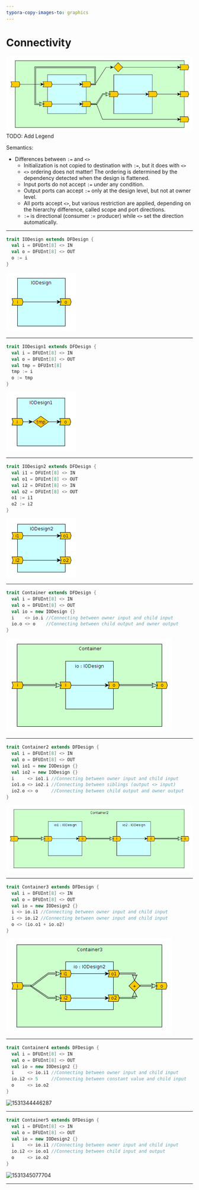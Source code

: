 ```yaml
---
typora-copy-images-to: graphics
---
```


# Connectivity

![1531312790115](graphics/1531312790115.png)TODO: Add Legend



Semantics:

* Differences between `:=` and `<>` 
  * Initialization is not copied to destination with `:=`, but it does with `<>`
  * `<>` ordering does not matter! The ordering is determined by the dependency detected when the design is flattened.
  * Input ports do not accept `:=` under any condition.
  * Output ports can accept `:=` only at the design level, but not at owner level.
  * All ports accept `<>`, but various restriction are applied, depending on the hierarchy difference, called scope and port directions.
  * `:=` is directional (consumer := producer) while `<>` set the direction automatically.



---

```scala
trait IODesign extends DFDesign {
  val i = DFUInt[8] <> IN
  val o = DFUInt[8] <> OUT
  o := i
}
```

![1531312715988](graphics/1531314030378.png)

---

```scala
trait IODesign1 extends DFDesign {
  val i = DFUInt[8] <> IN
  val o = DFUInt[8] <> OUT
  val tmp = DFUInt[8]
  tmp := i
  o := tmp
}
```

![1531313031884](graphics/1531314048642.png)

---

```scala
trait IODesign2 extends DFDesign {
  val i1 = DFUInt[8] <> IN
  val o1 = DFUInt[8] <> OUT
  val i2 = DFUInt[8] <> IN
  val o2 = DFUInt[8] <> OUT
  o1 := i1
  o2 := i2
}
```

![1531313204197](graphics/1531314259406.png)

---

```scala
trait Container extends DFDesign {
  val i = DFUInt[8] <> IN
  val o = DFUInt[8] <> OUT
  val io = new IODesign {}
  i    <> io.i //Connecting between owner input and child input
  io.o <> o    //Connecting between child output and owner output
}
```

![1531313619621](graphics/1531314601402.png)

---

```scala
trait Container2 extends DFDesign {
  val i = DFUInt[8] <> IN
  val o = DFUInt[8] <> OUT
  val io1 = new IODesign {}
  val io2 = new IODesign {}
  i     <> io1.i //Connecting between owner input and child input
  io1.o <> io2.i //Connecting between siblings (output <> input)
  io2.o <> o     //Connecting between child output and owner output
}
```

![1531314589019](graphics/1531314589019.png)

---

```scala
trait Container3 extends DFDesign {
  val i = DFUInt[8] <> IN
  val o = DFUInt[8] <> OUT
  val io = new IODesign2 {}
  i <> io.i1 //Connecting between owner input and child input
  i <> io.i2 //Connecting between owner input and child input
  o <> (io.o1 + io.o2)
}
```

![1531322811065](graphics/1531322880257.png)

---

```scala
trait Container4 extends DFDesign {
  val i = DFUInt[8] <> IN
  val o = DFUInt[8] <> OUT
  val io = new IODesign2 {}
  i     <> io.i1 //Connecting between owner input and child input
  io.i2 <> 5     //Connecting between constant value and child input
  o     <> io.o2
}
```

![1531344446287](C:\IdeaProjects\DFiant\doc\formal\graphics\1531344446287.png)

---

```scala
trait Container5 extends DFDesign {
  val i = DFUInt[8] <> IN
  val o = DFUInt[8] <> OUT
  val io = new IODesign2 {}
  i     <> io.i1 //Connecting between owner input and child input
  io.i2 <> io.o1 //Connecting between child input and output
  o     <> io.o2
}
```

![1531345077704](C:\IdeaProjects\DFiant\doc\formal\graphics\1531345200179.png)

---


